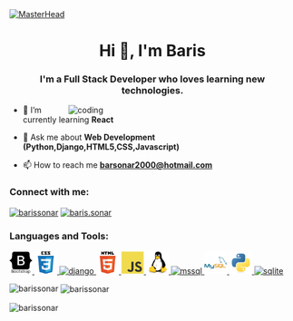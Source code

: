 <a href="https://github.com/barissonar">
  <img src="https://www.trio.dev/hubfs/Imported_Blog_Media/26d95bb47f7e596f4bb99831bd11ecd1-3.jpg" alt="MasterHead" style="height: 350px;width:1000px">
</a>
<h1 align="center">Hi 👋, I'm Baris</h1>
<h3 align="center">I'm a Full Stack Developer who loves learning new technologies.</h3>
<img align="right" alt="coding" width="400" src= "https://cdn.dribbble.com/users/1162077/screenshots/3848914/programmer.gif"> 



- 🌱 I’m currently learning **React**

- 💬 Ask me about **Web Development (Python,Django,HTML5,CSS,Javascript)**

- 📫 How to reach me **barsonar2000@hotmail.com**

<h3 align="left">Connect with me:</h3>
<p align="left">
<a href="https://linkedin.com/in/barissonar" target="blank"><img align="center" src="https://raw.githubusercontent.com/rahuldkjain/github-profile-readme-generator/master/src/images/icons/Social/linked-in-alt.svg" alt="barissonar" height="30" width="40" /></a>
<a href="https://instagram.com/baris.sonar" target="blank"><img align="center" src="https://raw.githubusercontent.com/rahuldkjain/github-profile-readme-generator/master/src/images/icons/Social/instagram.svg" alt="baris.sonar" height="30" width="40" /></a>
</p>

<h3 align="left">Languages and Tools:</h3>
<p align="left"> <a href="https://getbootstrap.com" target="_blank" rel="noreferrer"> <img src="https://raw.githubusercontent.com/devicons/devicon/master/icons/bootstrap/bootstrap-plain-wordmark.svg" alt="bootstrap" width="40" height="40"/> </a> <a href="https://www.w3schools.com/css/" target="_blank" rel="noreferrer"> <img src="https://raw.githubusercontent.com/devicons/devicon/master/icons/css3/css3-original-wordmark.svg" alt="css3" width="40" height="40"/> </a> <a href="https://www.djangoproject.com/" target="_blank" rel="noreferrer"> <img src="https://cdn.worldvectorlogo.com/logos/django.svg" alt="django" width="40" height="40"/> </a> <a href="https://www.w3.org/html/" target="_blank" rel="noreferrer"> <img src="https://raw.githubusercontent.com/devicons/devicon/master/icons/html5/html5-original-wordmark.svg" alt="html5" width="40" height="40"/> </a> <a href="https://developer.mozilla.org/en-US/docs/Web/JavaScript" target="_blank" rel="noreferrer"> <img src="https://raw.githubusercontent.com/devicons/devicon/master/icons/javascript/javascript-original.svg" alt="javascript" width="40" height="40"/> </a> <a href="https://www.linux.org/" target="_blank" rel="noreferrer"> <img src="https://raw.githubusercontent.com/devicons/devicon/master/icons/linux/linux-original.svg" alt="linux" width="40" height="40"/> </a> <a href="https://www.microsoft.com/en-us/sql-server" target="_blank" rel="noreferrer"> <img src="https://www.svgrepo.com/show/303229/microsoft-sql-server-logo.svg" alt="mssql" width="40" height="40"/> </a> <a href="https://www.mysql.com/" target="_blank" rel="noreferrer"> <img src="https://raw.githubusercontent.com/devicons/devicon/master/icons/mysql/mysql-original-wordmark.svg" alt="mysql" width="40" height="40"/> </a> <a href="https://www.python.org" target="_blank" rel="noreferrer"> <img src="https://raw.githubusercontent.com/devicons/devicon/master/icons/python/python-original.svg" alt="python" width="40" height="40"/> </a> <a href="https://www.sqlite.org/" target="_blank" rel="noreferrer"> <img src="https://www.vectorlogo.zone/logos/sqlite/sqlite-icon.svg" alt="sqlite" width="40" height="40"/> </a> </p>

<p><img align="left" src="https://github-readme-stats.vercel.app/api/top-langs?username=barissonar&show_icons=true&locale=en&layout=compact" alt="barissonar" /></p>

<p>&nbsp;<img align="center" src="https://github-readme-stats.vercel.app/api?username=barissonar&show_icons=true&locale=en" alt="barissonar" /></p>

<p><img align="center" src="https://github-readme-streak-stats.herokuapp.com/?user=barissonar&" alt="barissonar" /></p>

